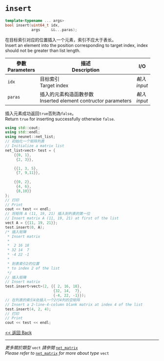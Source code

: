 # `insert`

```c++
template<typename ... args>
bool insert(uint64_t idx,
            args     &&...paras);
```

在目标索引对应的位置插入一个元素，索引不应大于表长。\
Insert an element into the position corresponding to target index, index should not be greater than list length.

參數<br>Parameters|描述<br>Description|I/O
-|-|-
`idx`|目标索引<br>Target index|*輸入<br>input*
`paras`|插入的元素构造函數参数<br>Inserted element contructor parameters|*輸入<br>input*

插入元素成功返回`true`否則為`false`。\
Return `true` for inserting successfully otherwise `false`.

```c++
using std::cout;
using std::endl;
using neunet::net_list;
// 初始化一个矩阵列表
// Initialize a matrix list
net_list<vect> test = {
    {{0, 1},
     {2, 3}},

    {{1, 3, 5},
     {7, 9,11}},
     
    {{0, 2},
     {4, 6},
     {8,10}}
};
// 打印
// Print
cout << test << endl;
// 将矩阵 A (11, 19, 21) 插入到列表的第一位
// Insert matrix A (11, 19, 21) at first of the list
vect A = {{11, 19, 21}};
test.insert(0, A);
/* 插入矩陣
 * Insert matrix
 * 
 *  2 16 18
 * 32 14  7
 * -4 22 -1
 * 
 * 到表索引2的位置
 * to index 2 of the list
 */
// 插入矩陣
// Insert matrix
test.insert<vect>(2, {{ 2, 16, 18},
                      {32, 14,  7},
                      {-4, 22, -1}});
// 在列表的索引4处插入一个2行4列的空矩阵
// Insert a 2-line-4-column blank matrix at index 4 of the list
test.insert(4, 2, 4);
// 打印
// Print
cout << test << endl;
```

[<< 返回 Back](cover.md)

---

*更多關於類型* `vect` *請參閲* [`net_matrix`](../../MatrixTensor/net_matrix/cover.md)\
*Please refer to* [`net_matrix`](../../MatrixTensor/net_matrix/cover.md) *for more about type* `vect`
